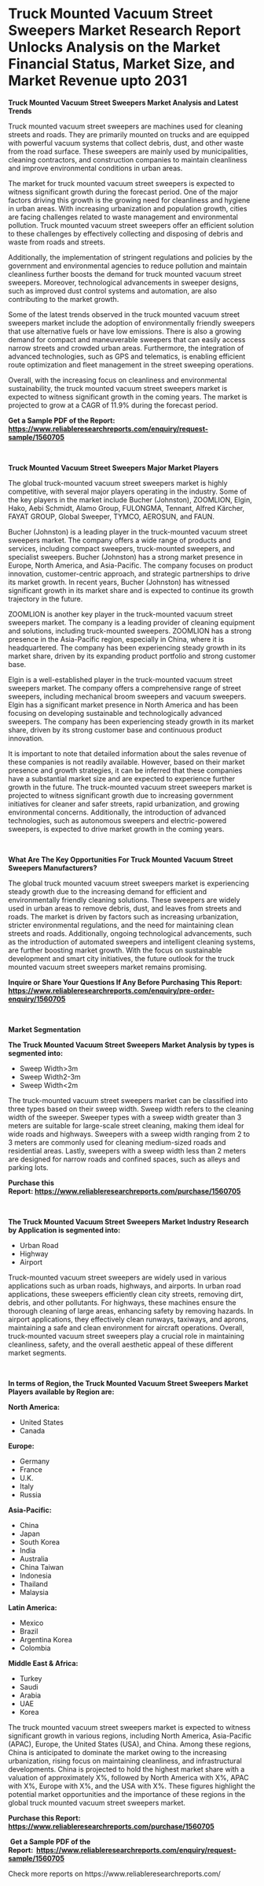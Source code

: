 <p><h1>Truck Mounted Vacuum Street Sweepers Market Research Report Unlocks Analysis on the Market Financial Status, Market Size, and Market Revenue upto 2031</h1></p><p><strong>Truck Mounted Vacuum Street Sweepers Market Analysis and Latest Trends</strong></p>
<p><p>Truck mounted vacuum street sweepers are machines used for cleaning streets and roads. They are primarily mounted on trucks and are equipped with powerful vacuum systems that collect debris, dust, and other waste from the road surface. These sweepers are mainly used by municipalities, cleaning contractors, and construction companies to maintain cleanliness and improve environmental conditions in urban areas.</p><p>The market for truck mounted vacuum street sweepers is expected to witness significant growth during the forecast period. One of the major factors driving this growth is the growing need for cleanliness and hygiene in urban areas. With increasing urbanization and population growth, cities are facing challenges related to waste management and environmental pollution. Truck mounted vacuum street sweepers offer an efficient solution to these challenges by effectively collecting and disposing of debris and waste from roads and streets.</p><p>Additionally, the implementation of stringent regulations and policies by the government and environmental agencies to reduce pollution and maintain cleanliness further boosts the demand for truck mounted vacuum street sweepers. Moreover, technological advancements in sweeper designs, such as improved dust control systems and automation, are also contributing to the market growth.</p><p>Some of the latest trends observed in the truck mounted vacuum street sweepers market include the adoption of environmentally friendly sweepers that use alternative fuels or have low emissions. There is also a growing demand for compact and maneuverable sweepers that can easily access narrow streets and crowded urban areas. Furthermore, the integration of advanced technologies, such as GPS and telematics, is enabling efficient route optimization and fleet management in the street sweeping operations.</p><p>Overall, with the increasing focus on cleanliness and environmental sustainability, the truck mounted vacuum street sweepers market is expected to witness significant growth in the coming years. The market is projected to grow at a CAGR of 11.9% during the forecast period.</p></p>
<p><strong>Get a Sample PDF of the Report:&nbsp; <a href="https://www.reliableresearchreports.com/enquiry/request-sample/1560705">https://www.reliableresearchreports.com/enquiry/request-sample/1560705</a></strong></p>
<p>&nbsp;</p>
<p><strong>Truck Mounted Vacuum Street Sweepers Major Market Players</strong></p>
<p><p>The global truck-mounted vacuum street sweepers market is highly competitive, with several major players operating in the industry. Some of the key players in the market include Bucher (Johnston), ZOOMLION, Elgin, Hako, Aebi Schmidt, Alamo Group, FULONGMA, Tennant, Alfred Kärcher, FAYAT GROUP, Global Sweeper, TYMCO, AEROSUN, and FAUN.</p><p>Bucher (Johnston) is a leading player in the truck-mounted vacuum street sweepers market. The company offers a wide range of products and services, including compact sweepers, truck-mounted sweepers, and specialist sweepers. Bucher (Johnston) has a strong market presence in Europe, North America, and Asia-Pacific. The company focuses on product innovation, customer-centric approach, and strategic partnerships to drive its market growth. In recent years, Bucher (Johnston) has witnessed significant growth in its market share and is expected to continue its growth trajectory in the future.</p><p>ZOOMLION is another key player in the truck-mounted vacuum street sweepers market. The company is a leading provider of cleaning equipment and solutions, including truck-mounted sweepers. ZOOMLION has a strong presence in the Asia-Pacific region, especially in China, where it is headquartered. The company has been experiencing steady growth in its market share, driven by its expanding product portfolio and strong customer base.</p><p>Elgin is a well-established player in the truck-mounted vacuum street sweepers market. The company offers a comprehensive range of street sweepers, including mechanical broom sweepers and vacuum sweepers. Elgin has a significant market presence in North America and has been focusing on developing sustainable and technologically advanced sweepers. The company has been experiencing steady growth in its market share, driven by its strong customer base and continuous product innovation.</p><p>It is important to note that detailed information about the sales revenue of these companies is not readily available. However, based on their market presence and growth strategies, it can be inferred that these companies have a substantial market size and are expected to experience further growth in the future. The truck-mounted vacuum street sweepers market is projected to witness significant growth due to increasing government initiatives for cleaner and safer streets, rapid urbanization, and growing environmental concerns. Additionally, the introduction of advanced technologies, such as autonomous sweepers and electric-powered sweepers, is expected to drive market growth in the coming years.</p></p>
<p>&nbsp;</p>
<p><strong>What Are The Key Opportunities For Truck Mounted Vacuum Street Sweepers Manufacturers?</strong></p>
<p><p>The global truck mounted vacuum street sweepers market is experiencing steady growth due to the increasing demand for efficient and environmentally friendly cleaning solutions. These sweepers are widely used in urban areas to remove debris, dust, and leaves from streets and roads. The market is driven by factors such as increasing urbanization, stricter environmental regulations, and the need for maintaining clean streets and roads. Additionally, ongoing technological advancements, such as the introduction of automated sweepers and intelligent cleaning systems, are further boosting market growth. With the focus on sustainable development and smart city initiatives, the future outlook for the truck mounted vacuum street sweepers market remains promising.</p></p>
<p><strong>Inquire or Share Your Questions If Any Before Purchasing This Report: <a href="https://www.reliableresearchreports.com/enquiry/pre-order-enquiry/1560705">https://www.reliableresearchreports.com/enquiry/pre-order-enquiry/1560705</a></strong></p>
<p>&nbsp;</p>
<p><strong>Market Segmentation</strong></p>
<p><strong>The Truck Mounted Vacuum Street Sweepers Market Analysis by types is segmented into:</strong></p>
<p><ul><li>Sweep Width>3m</li><li>Sweep Width2-3m</li><li>Sweep Width<2m</li></ul></p>
<p><p>The truck-mounted vacuum street sweepers market can be classified into three types based on their sweep width. Sweep width refers to the cleaning width of the sweeper. Sweeper types with a sweep width greater than 3 meters are suitable for large-scale street cleaning, making them ideal for wide roads and highways. Sweepers with a sweep width ranging from 2 to 3 meters are commonly used for cleaning medium-sized roads and residential areas. Lastly, sweepers with a sweep width less than 2 meters are designed for narrow roads and confined spaces, such as alleys and parking lots.</p></p>
<p><strong>Purchase this Report:&nbsp;<a href="https://www.reliableresearchreports.com/purchase/1560705">https://www.reliableresearchreports.com/purchase/1560705</a></strong></p>
<p>&nbsp;</p>
<p><strong>The Truck Mounted Vacuum Street Sweepers Market Industry Research by Application is segmented into:</strong></p>
<p><ul><li>Urban Road</li><li>Highway</li><li>Airport</li></ul></p>
<p><p>Truck-mounted vacuum street sweepers are widely used in various applications such as urban roads, highways, and airports. In urban road applications, these sweepers efficiently clean city streets, removing dirt, debris, and other pollutants. For highways, these machines ensure the thorough cleaning of large areas, enhancing safety by removing hazards. In airport applications, they effectively clean runways, taxiways, and aprons, maintaining a safe and clean environment for aircraft operations. Overall, truck-mounted vacuum street sweepers play a crucial role in maintaining cleanliness, safety, and the overall aesthetic appeal of these different market segments.</p></p>
<p>&nbsp;</p>
<p><strong>In terms of Region, the Truck Mounted Vacuum Street Sweepers Market Players available by Region are:</strong></p>
<p>
    <p> <strong> North America: </strong>
        <ul>
            <li>United States</li>
            <li>Canada</li>
        </ul>
        </p> 
    <p> <strong> Europe: </strong>
        <ul>
            <li>Germany</li>
            <li>France</li>
            <li>U.K.</li>
            <li>Italy</li>
            <li>Russia</li>
        </ul>
        </p> 
    <p> <strong> Asia-Pacific: </strong>
        <ul>
            <li>China</li>
            <li>Japan</li>
            <li>South Korea</li>
            <li>India</li>
            <li>Australia</li>
            <li>China Taiwan</li>
            <li>Indonesia</li>
            <li>Thailand</li>
            <li>Malaysia</li>
        </ul>
        </p> 
    <p> <strong> Latin America: </strong>
        <ul>
            <li>Mexico</li>
            <li>Brazil</li>
            <li>Argentina Korea</li>
            <li>Colombia</li>
        </ul>
        </p> 
    <p> <strong> Middle East & Africa: </strong>
        <ul>
            <li>Turkey</li>
            <li>Saudi</li>
            <li>Arabia</li>
            <li>UAE</li>
            <li>Korea</li>
        </ul>
    </p>
    </p>
<p><p>The truck mounted vacuum street sweepers market is expected to witness significant growth in various regions, including North America, Asia-Pacific (APAC), Europe, the United States (USA), and China. Among these regions, China is anticipated to dominate the market owing to the increasing urbanization, rising focus on maintaining cleanliness, and infrastructural developments. China is projected to hold the highest market share with a valuation of approximately X%, followed by North America with X%, APAC with X%, Europe with X%, and the USA with X%. These figures highlight the potential market opportunities and the importance of these regions in the global truck mounted vacuum street sweepers market.</p></p>
<p><strong>Purchase this Report: <a href="https://www.reliableresearchreports.com/purchase/1560705">https://www.reliableresearchreports.com/purchase/1560705</a></strong></p>
<p>&nbsp;<strong>Get a Sample PDF of the Report:&nbsp;&nbsp;<a href="https://www.reliableresearchreports.com/enquiry/request-sample/1560705">https://www.reliableresearchreports.com/enquiry/request-sample/1560705</a></strong></p>
<p><strong></strong></p>
<p>Check more reports on https://www.reliableresearchreports.com/</p>